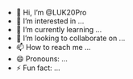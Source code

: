 - 👋 Hi, I’m @LUK20Pro
- 👀 I’m interested in ...
- 🌱 I’m currently learning ...
- 💞️ I’m looking to collaborate on ...
- 📫 How to reach me ...
- 😄 Pronouns: ...
- ⚡ Fun fact: ...

<!---
LUK20Pro/LUK20Pro is a ✨ special ✨ repository because its `README.md` (this file) appears on your GitHub profile.
You can click the Preview link to take a look at your changes.
--->
